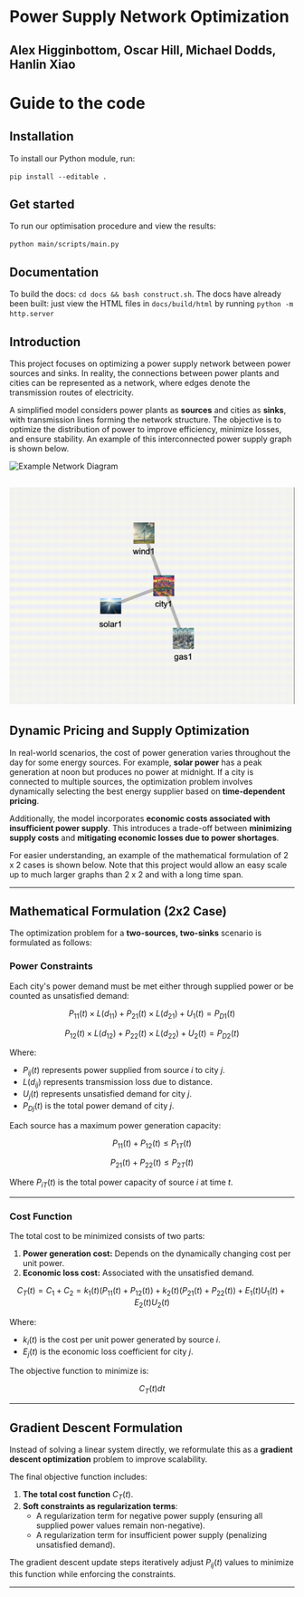 # Power Supply Network Optimization

## Alex Higginbottom, Oscar Hill, Michael Dodds, Hanlin Xiao

# Guide to the code

## Installation

To install our Python module, run:

`pip install --editable .`

## Get started

To run our optimisation procedure and view the results:

`python main/scripts/main.py`

## Documentation

To build the docs: `cd docs && bash construct.sh`.
The docs have already been built: just view the HTML files in `docs/build/html` by running `python -m http.server`

## Introduction

This project focuses on optimizing a power supply network between power sources and sinks. In reality, the connections between power plants and cities can be represented as a network, where edges denote the transmission routes of electricity.

A simplified model considers power plants as **sources** and cities as **sinks**, with transmission lines forming the network structure. The objective is to optimize the distribution of power to improve efficiency, minimize losses, and ensure stability. An example of this interconnected power supply graph is shown below.

![Example Network Diagram](visuals/visualisation.png)

![Power visualisation](visuals/animation.gif)
---

## Dynamic Pricing and Supply Optimization

In real-world scenarios, the cost of power generation varies throughout the day for some energy sources. For example, **solar power** has a peak generation at noon but produces no power at midnight. If a city is connected to multiple sources, the optimization problem involves dynamically selecting the best energy supplier based on **time-dependent pricing**.

Additionally, the model incorporates **economic costs associated with insufficient power supply**. This introduces a trade-off between **minimizing supply costs** and **mitigating economic losses due to power shortages**.

For easier understanding, an example of the mathematical formulation of 2 x 2 cases is shown below. Note that this project would allow an easy scale up to much larger graphs than 2 x 2 and with a long time span.

---

## Mathematical Formulation (2x2 Case)



The optimization problem for a **two-sources, two-sinks** scenario is formulated as follows:

### **Power Constraints**
Each city's power demand must be met either through supplied power or be counted as unsatisfied demand:

$$
P_{11}(t) \times L(d_{11}) + P_{21}(t) \times L(d_{21}) + U_1(t) = P_{D1}(t)
$$

$$
P_{12}(t) \times L(d_{12}) + P_{22}(t) \times L(d_{22}) + U_2(t) = P_{D2}(t)
$$

Where:
- $P_{ij}(t)$ represents power supplied from source $i$ to city $j$.
- $L(d_{ij})$ represents transmission loss due to distance.
- $U_j(t)$ represents unsatisfied demand for city $j$.
- $P_{Dj}(t)$ is the total power demand of city $j$.

Each source has a maximum power generation capacity:

$$
P_{11}(t) + P_{12}(t) \leq P_{1T}(t)
$$

$$
P_{21}(t) + P_{22}(t) \leq P_{2T}(t)
$$

Where $P_{iT}(t)$ is the total power capacity of source $i$ at time $t$.

---

### **Cost Function**
The total cost to be minimized consists of two parts:
1. **Power generation cost:** Depends on the dynamically changing cost per unit power.
2. **Economic loss cost:** Associated with the unsatisfied demand.

$$
C_T(t) = C_1 + C_2 = k_1(t) (P_{11}(t) + P_{12}(t)) + k_2(t) (P_{21}(t) + P_{22}(t)) + E_1(t) U_1(t) + E_2(t) U_2(t)
$$

Where:
- $k_i(t)$ is the cost per unit power generated by source $i$.
- $E_j(t)$ is the economic loss coefficient for city $j$.

The objective function to minimize is:

$$
C_T(t) dt
$$

---

## Gradient Descent Formulation

Instead of solving a linear system directly, we reformulate this as a **gradient descent optimization** problem to improve scalability.

The final objective function includes:
1. **The total cost function** $C_T(t)$.
2. **Soft constraints as regularization terms**:
   - A regularization term for negative power supply (ensuring all supplied power values remain non-negative).
   - A regularization term for insufficient power supply (penalizing unsatisfied demand).

The gradient descent update steps iteratively adjust $P_{ij}(t)$ values to minimize this function while enforcing the constraints.

---


